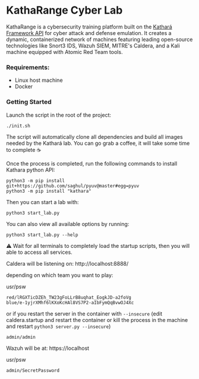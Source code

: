 # KathaRange Cyber Lab
KathaRange is a cybersecurity training platform built on the [Kathará Framework API](https://github.com/KatharaFramework) for cyber attack and defense emulation. It creates a dynamic, containerized network of machines featuring leading open-source technologies like Snort3 IDS, Wazuh SIEM, MITRE's Caldera, and a Kali machine equipped with Atomic Red Team tools.

### Requirements:
- Linux host machine
- Docker
  
### Getting Started
Launch the script in the root of the project:

    ./init.sh
The script will automatically clone all dependencies and build all images needed by the Kathará lab. You can go grab a coffee, it will take some time to complete :coffee:

Once the process is completed, run the following commands to install Kathara python API:
```
python3 -m pip install git+https://github.com/saghul/pyuv@master#egg=pyuv
python3 -m pip install "kathara"
```
Then you can start a lab with:

```
python3 start_lab.py
```
You can also view all available options by running:

```
python3 start_lab.py --help
```

⚠️ Wait for all terminals to completely load the startup scripts, then you will able to access all services.

Caldera will be listening on:
http://localhost:8888/

depending on which team you want to play:

usr/psw

    red/lRGXTicDZEh_TW23gFoLLrB8uqhat_EogkJD-a2foVg
    blue/e-1yjrXMhf6lKXoKcHAl8VS7P2-aIbFymQqBvwOJ4Xc

or if you restart the server in the container with `--insecure` (edit caldera.startup and restart the container or kill the process in the machine and restart `python3 server.py --insecure`) 

    admin/admin

Wazuh will be at:
https://localhost

usr/psw

    admin/SecretPassword

